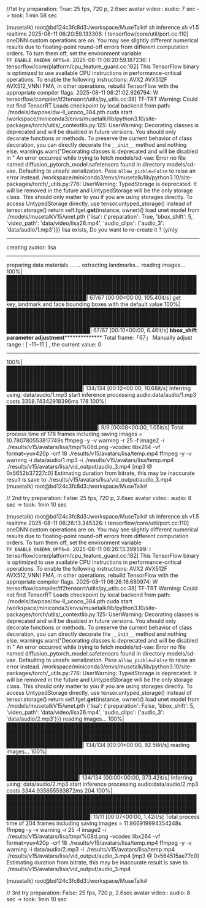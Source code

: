 //1st try
preparation: True: 25 fps, 720 p, 2.6sec avatar video:: audio: 7 sec -> took: 1 min 58 sec

(musetalk) root@bd124c3fc8d3:/workspace/MuseTalk# sh inference.sh v1.5 realtime
2025-08-11 06:20:59.133306: I tensorflow/core/util/port.cc:110] oneDNN custom operations are on. You may see slightly different numerical results due to floating-point round-off errors from different computation orders. To turn them off, set the environment variable `TF_ENABLE_ONEDNN_OPTS=0`.
2025-08-11 06:20:59.187236: I tensorflow/core/platform/cpu_feature_guard.cc:182] This TensorFlow binary is optimized to use available CPU instructions in performance-critical operations.
To enable the following instructions: AVX2 AVX512F AVX512_VNNI FMA, in other operations, rebuild TensorFlow with the appropriate compiler flags.
2025-08-11 06:21:02.926794: W tensorflow/compiler/tf2tensorrt/utils/py_utils.cc:38] TF-TRT Warning: Could not find TensorRT
Loads checkpoint by local backend from path: ./models/dwpose/dw-ll_ucoco_384.pth
cuda start
/workspace/miniconda3/envs/musetalk/lib/python3.10/site-packages/torch/utils/_contextlib.py:125: UserWarning: Decorating classes is deprecated and will be disabled in future versions. You should only decorate functions or methods. To preserve the current behavior of class decoration, you can directly decorate the `__init__` method and nothing else.
  warnings.warn("Decorating classes is deprecated and will be disabled in "
An error occurred while trying to fetch models/sd-vae: Error no file named diffusion_pytorch_model.safetensors found in directory models/sd-vae.
Defaulting to unsafe serialization. Pass `allow_pickle=False` to raise an error instead.
/workspace/miniconda3/envs/musetalk/lib/python3.10/site-packages/torch/_utils.py:776: UserWarning: TypedStorage is deprecated. It will be removed in the future and UntypedStorage will be the only storage class. This should only matter to you if you are using storages directly.  To access UntypedStorage directly, use tensor.untyped_storage() instead of tensor.storage()
  return self.fget.__get__(instance, owner)()
load unet model from ./models/musetalkV15/unet.pth
{'lisa': {'preparation': True, 'bbox_shift': 5, 'video_path': 'data/video/lisa26.mp4', 'audio_clips': {'audio_3': 'data/audio/1.mp3'}}}
lisa exists, Do you want to re-create it ? (y/n)y
*********************************
  creating avator: lisa
*********************************
preparing data materials ... ...
extracting landmarks...
reading images...
100%|███████████████████████████████████████████████████████████████████████████████████████████████████████████████████████████████████████████████████████████████████████████| 67/67 [00:00<00:00, 105.40it/s]
get key_landmark and face bounding boxes with the default value
100%|████████████████████████████████████████████████████████████████████████████████████████████████████████████████████████████████████████████████████████████████████████████| 67/67 [00:10<00:00,  6.46it/s]
********************************************bbox_shift parameter adjustment**********************************************************
Total frame:「67」 Manually adjust range : [ -11~11 ] , the current value: 0
*************************************************************************************************************************************
100%|██████████████████████████████████████████████████████████████████████████████████████████████████████████████████████████████████████████████████████████████████████████| 134/134 [00:12<00:00, 10.68it/s]
Inferring using: data/audio/1.mp3
start inference
processing audio:data/audio/1.mp3 costs 3358.74342918396ms
178
100%|██████████████████████████████████████████████████████████████████████████████████████████████████████████████████████████████████████████████████████████████████████████████| 9/9 [00:08<00:00,  1.05it/s]
Total process time of 178 frames including saving images = 10.780780553817749s
ffmpeg -y -v warning -r 25 -f image2 -i ./results/v15/avatars/lisa/tmp/%08d.png -vcodec libx264 -vf format=yuv420p -crf 18 ./results/v15/avatars/lisa/temp.mp4
ffmpeg -y -v warning -i data/audio/1.mp3 -i ./results/v15/avatars/lisa/temp.mp4 ./results/v15/avatars/lisa/vid_output/audio_3.mp4
[mp3 @ 0x5652b37227c0] Estimating duration from bitrate, this may be inaccurate
result is save to ./results/v15/avatars/lisa/vid_output/audio_3.mp4
(musetalk) root@bd124c3fc8d3:/workspace/MuseTalk# 

// 2nd try
preparation: False: 25 fps, 720 p, 2.6sec avatar video:: audio: 8 sec -> took: 1min 10 sec

(musetalk) root@bd124c3fc8d3:/workspace/MuseTalk# sh inference.sh v1.5 realtime
2025-08-11 06:26:13.345326: I tensorflow/core/util/port.cc:110] oneDNN custom operations are on. You may see slightly different numerical results due to floating-point round-off errors from different computation orders. To turn them off, set the environment variable `TF_ENABLE_ONEDNN_OPTS=0`.
2025-08-11 06:26:13.399599: I tensorflow/core/platform/cpu_feature_guard.cc:182] This TensorFlow binary is optimized to use available CPU instructions in performance-critical operations.
To enable the following instructions: AVX2 AVX512F AVX512_VNNI FMA, in other operations, rebuild TensorFlow with the appropriate compiler flags.
2025-08-11 06:26:16.680974: W tensorflow/compiler/tf2tensorrt/utils/py_utils.cc:38] TF-TRT Warning: Could not find TensorRT
Loads checkpoint by local backend from path: ./models/dwpose/dw-ll_ucoco_384.pth
cuda start
/workspace/miniconda3/envs/musetalk/lib/python3.10/site-packages/torch/utils/_contextlib.py:125: UserWarning: Decorating classes is deprecated and will be disabled in future versions. You should only decorate functions or methods. To preserve the current behavior of class decoration, you can directly decorate the `__init__` method and nothing else.
  warnings.warn("Decorating classes is deprecated and will be disabled in "
An error occurred while trying to fetch models/sd-vae: Error no file named diffusion_pytorch_model.safetensors found in directory models/sd-vae.
Defaulting to unsafe serialization. Pass `allow_pickle=False` to raise an error instead.
/workspace/miniconda3/envs/musetalk/lib/python3.10/site-packages/torch/_utils.py:776: UserWarning: TypedStorage is deprecated. It will be removed in the future and UntypedStorage will be the only storage class. This should only matter to you if you are using storages directly.  To access UntypedStorage directly, use tensor.untyped_storage() instead of tensor.storage()
  return self.fget.__get__(instance, owner)()
load unet model from ./models/musetalkV15/unet.pth
{'lisa': {'preparation': False, 'bbox_shift': 5, 'video_path': 'data/video/lisa26.mp4', 'audio_clips': {'audio_3': 'data/audio/2.mp3'}}}
reading images...
100%|██████████████████████████████████████████████████████████████████████████████████████████████████████████████████████████████████████████████████████████████████████████| 134/134 [00:01<00:00, 92.56it/s]
reading images...
100%|█████████████████████████████████████████████████████████████████████████████████████████████████████████████████████████████████████████████████████████████████████████| 134/134 [00:00<00:00, 373.42it/s]
Inferring using: data/audio/2.mp3
start inference
processing audio:data/audio/2.mp3 costs 3344.935655593872ms
204
100%|████████████████████████████████████████████████████████████████████████████████████████████████████████████████████████████████████████████████████████████████████████████| 11/11 [00:07<00:00,  1.42it/s]
Total process time of 204 frames including saving images = 11.866919994354248s
ffmpeg -y -v warning -r 25 -f image2 -i ./results/v15/avatars/lisa/tmp/%08d.png -vcodec libx264 -vf format=yuv420p -crf 18 ./results/v15/avatars/lisa/temp.mp4
ffmpeg -y -v warning -i data/audio/2.mp3 -i ./results/v15/avatars/lisa/temp.mp4 ./results/v15/avatars/lisa/vid_output/audio_3.mp4
[mp3 @ 0x564515ae77c0] Estimating duration from bitrate, this may be inaccurate
result is save to ./results/v15/avatars/lisa/vid_output/audio_3.mp4

(musetalk) root@bd124c3fc8d3:/workspace/MuseTalk#


// 3rd try
preparation: False: 25 fps, 720 p, 2.6sec avatar video:: audio: 8 sec -> took: 1min 10 sec


